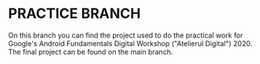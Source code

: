 # PRACTICE BRANCH

On this branch you can find the project used to do the practical work for Google's Android Fundamentals Digital Workshop ("Atelierul Digital") 2020.
The final project can be found on the main branch.
